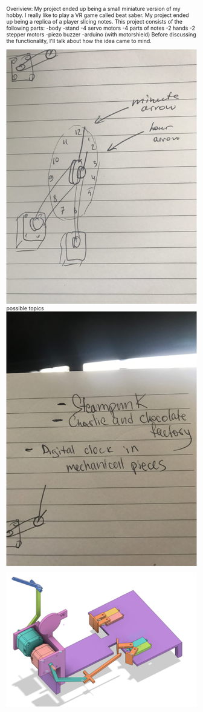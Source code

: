 Overiview: My project ended up being a small miniature version of my hobby. I really like to play a VR game called beat saber. My project ended up being a replica of a player slicing notes. This project consists of the following parts:
    -body
    -stand
    -4 servo motors
    -4 parts of notes
    -2 hands
    -2 stepper motors
    -piezo buzzer
    -arduino (with motorshield)
Before discussing the functionality, I'll talk about how the idea came to mind. 

![final project](https://github.com/neonovi/MachineLab/blob/master/finalProject/image.jpg)
possible topics
![possible topics](https://github.com/neonovi/MachineLab/blob/master/finalProject/image2.jpg)

![final_project](https://github.com/neonovi/MachineLab/blob/master/finalProject/final_project.png)
